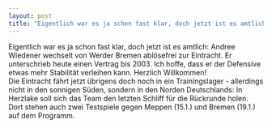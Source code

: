 ```yaml
---
layout: post
title: "Eigentlich war es ja schon fast klar, doch jetzt ist es amtlich: Andree Wiedener wechselt von Werder Bremen ablösefrei zur Eintracht."
---
```


Eigentlich war es ja schon fast klar, doch jetzt ist es amtlich: Andree Wiedener wechselt von Werder Bremen ablösefrei zur Eintracht. Er unterschrieb heute einen Vertrag bis 2003. Ich hoffe, dass er der Defensive etwas mehr Stabilität verleihen kann. Herzlich Willkommen!  
Die Eintracht fährt jetzt übrigens doch noch in ein Trainingslager - allerdings nicht in den sonnigen Süden, sondern in den Norden Deutschlands: In Herzlake soll sich das Team den letzten Schliff für die Rückrunde holen. Dort stehen auch zwei Testspiele gegen Meppen (15.1.) und Bremen (19.1.) auf dem Programm.
